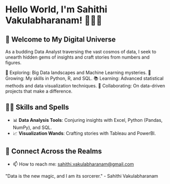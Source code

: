 # Hello World, I'm Sahithi Vakulabharanam! 👨‍💻🚀

## 🌌 Welcome to My Digital Universe

As a budding Data Analyst traversing the vast cosmos of data, I seek to unearth hidden gems of insights and craft stories from numbers and figures.

🔭 Exploring: Big Data landscapes and Machine Learning mysteries.
🌱 Growing: My skills in Python, R, and SQL.
📚 Learning: Advanced statistical methods and data visualization techniques.
🤝 Collaborating: On data-driven projects that make a difference.

<!-- ## 📜 The Tale of My Quests

In my repository of wonders, you'll find projects that are not just code, but tales of challenges, learning, and triumphs.

- **[Project Name]**: A tale of [Brief description]. ([View Repository](#))
- **[Project Name]**: An adventure in [Brief description]. ([View Repository](#)) -->

## 🧙‍♂️ Skills and Spells

- 📊 **Data Analysis Tools**: Conjuring insights with Excel, Python (Pandas, NumPy), and SQL.
- 📈 **Visualization Wands**: Crafting stories with Tableau and PowerBI.

## 📡 Connect Across the Realms

- 📫 How to reach me: sahithi.vakulabharanam@gmail.com


"Data is the new magic, and I am its sorcerer." - Sahithi Vakulabharanam
